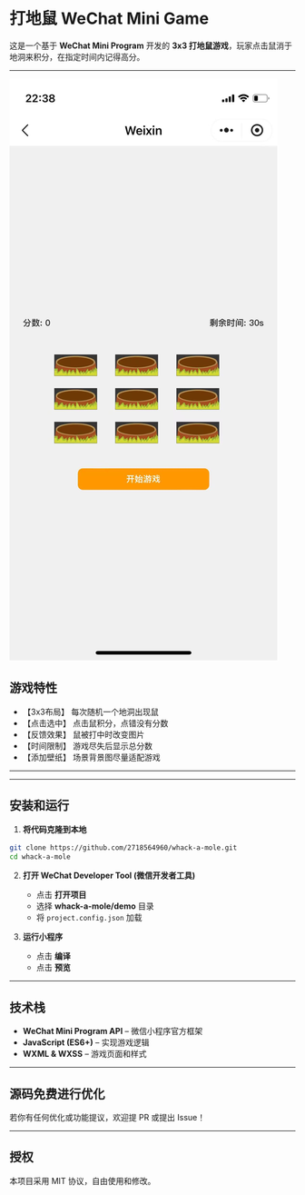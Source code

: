 # 打地鼠 WeChat Mini Game

这是一个基于 **WeChat Mini Program** 开发的 **3x3 打地鼠游戏**，玩家点击鼠消于地洞来积分，在指定时间内记得高分。

---

![游戏截图](images/game_screenshot.png)

## 游戏特性
- 【3x3布局】 每次随机一个地洞出现鼠
- 【点击选中】 点击鼠积分，点错没有分数
- 【反馈效果】 鼠被打中时改变图片
- 【时间限制】 游戏尽失后显示总分数
- 【添加壁纸】 场景背景图尽量适配游戏

---

---

## 安装和运行
1. **将代码克隆到本地**
```sh
git clone https://github.com/2718564960/whack-a-mole.git
cd whack-a-mole
```

2. **打开 WeChat Developer Tool (微信开发者工具)**
   - 点击 **打开项目**
   - 选择 **whack-a-mole/demo** 目录
   - 将 `project.config.json` 加载

3. **运行小程序**
   - 点击 **编译**
   - 点击 **预览**

---

## 技术栈
- **WeChat Mini Program API** – 微信小程序官方框架
- **JavaScript (ES6+)** – 实现游戏逻辑
- **WXML & WXSS** – 游戏页面和样式

---

## 源码免费进行优化
若你有任何优化或功能提议，欢迎提 PR 或提出 Issue！

---

## 授权
本项目采用 MIT 协议，自由使用和修改。

